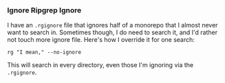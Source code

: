 ### Ignore Ripgrep Ignore

I have an `.rgignore` file that ignores half of a monorepo that I almost never
want to search in. Sometimes though, I do need to search it, and I'd rather not
touch more ignore file. Here's how I override it for one search:

```
rg "I mean," --no-ignore
```

This will search in every directory, even those I'm ignoring via the
`.rgignore`.
